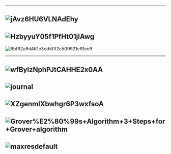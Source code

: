 --------------
![jAvz6HU6VLNAdEhy](https://miro.medium.com/max/2356/0*jAvz6HU6VLNAdEhy)
------------
![HzbyyuY05f1PfHt01jIAwg](https://miro.medium.com/max/2530/1*HzbyyuY05f1PfHt01jIAwg.jpeg)
--------------
![6bf92a9d461e3dd50f2c509921e91ee9](https://i.pinimg.com/originals/6b/f9/2a/6bf92a9d461e3dd50f2c509921e91ee9.gif)

--------------

![wfBylzNphPJtCAHHE2x0AA](https://miro.medium.com/proxy/1*wfBylzNphPJtCAHHE2x0AA.png)
--------------
![journal](https://journals.plos.org/plosone/article/figure/image?size=medium&id=info:doi/10.1371/journal.pone.0208561.t001)
--------------
![XZgenmlXbwhgr6P3wxfsoA](https://miro.medium.com/max/2068/1*XZgenmlXbwhgr6P3wxfsoA.png)
--------------
![Grover%E2%80%99s+Algorithm+3+Steps+for+Grover+algorithm](https://slideplayer.com/slide/5329553/17/images/33/Grover%E2%80%99s+Algorithm+3+Steps+for+Grover+algorithm.jpg)
--------------
![maxresdefault](https://i.ytimg.com/vi/87t7YcNujlM/maxresdefault.jpg)
--------------
![]()
--------------
![]()
--------------
![]()
--------------
![]()
--------------
![]()
--------------
